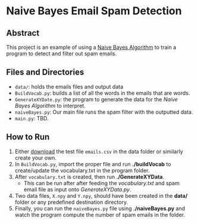 # Naive Bayes Email Spam Detection

## Abstract
This project is an example of using a [Naive Bayes Algorithm](https://en.wikipedia.org/wiki/Naive_Bayes_classifier) to train a program to detect and filter out spam emails.

## Files and Directories
* `data/`: holds the emails files and output data 
* `BuildVocab.py`: builds a list of all the words in the emails that are words.
* `GenerateXYDate.py`: the program to generate the data for the _Naive Bayes Algorithm_ to interpret.
* `naiveBayes.py`: Our main file runs the spam filter with the outputted data.
* `main.py`: TBD.

## How to Run
1. Either [download](https://www.kaggle.com/datasets/balaka18/email-spam-classification-dataset-csv) the test file `emails.csv` in the data folder or similarly create your own.
2. In `BuildVocab.py`, import the proper file and run **./buildVocab** to create/update the vocabulary.txt in the program folder.
3. After `vocabulary.txt` is created, then run **./GenerateXYData**.
    - This can be run after after feeding the _vocabulary.txt_ and spam email file as input onto _GenerateXYData.py_.
4. Two data files, `X.npy` and `Y.npy`, should have been created in the **data/** folder or any predefined destination directory.
5. Finally, you can run the `naiveBayes.py` file using **./naiveBayes.py** and watch the program compute the number of spam emails in the folder.
